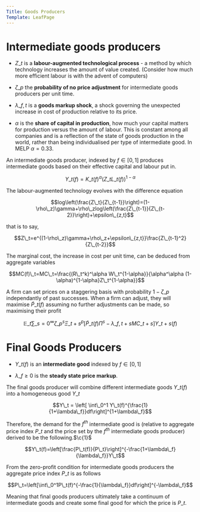 ```yaml
---
Title: Goods Producers
Template: LeafPage
---
```


# Intermediate goods producers

-   $Z\_t$ is a **labour-augmented technological process** - a method
    by which technology increases the amount of value created. (Consider
    how much more efficient labour is with the advent of computers)

-   $\zeta\_p$ the **probability of no price adjustment** for
    intermediate goods producers per unit time.

-   $\lambda\_{f,t}$ is a **goods markup shock**, a shock governing
    the unexpected increase in cost of production relative to its price.

-   $\alpha$ is the **share of capital in production**, how much
    your capital matters for production versus the amount of labour.
    This is constant among all companies and is a reflection of the
    state of goods production in the world, rather than being
    individualised per type of intermediate good. In MELP $\alpha=0.33$.

An intermediate goods producer, indexed by $f\in[0,1]$ produces
intermediate goods based on their effective capital and labour put in.

$$Y\_t(f)=K\_t(f)^\alpha(Z\_tL\_t(f))^{1-\alpha}$$

The labour-augmented technology evolves with the difference equation

$$log\left(\frac{Z\_t}{Z\_{t-1}}\right)=(1-\rho\_z)\gamma+\rho\_zlog\left(\frac{Z\_{t-1}}{Z\_{t-2}}\right)+\epsilon\_{z,t}$$

that is to say,

$$Z\_t=e^{(1-\rho\_z)\gamma+\rho\_z+\epsilon\_{z,t}}\frac{Z\_{t-1}^2}{Z\_{t-2}}$$

The marginal cost, the increase in cost per unit time, can be deduced
from aggregate variables

$$MC(f)\_t=MC\_t=\frac{(R\_t^k)^\alpha W\_t^{1-\alpha}}{\alpha^\alpha (1-\alpha)^{1-\alpha}Z\_t^{1-\alpha}}$$

A firm can set prices on a staggering basis with probability $1-\zeta\_p$
independantly of past successes. When a firm can adjust, they will
maximise $\tilde{P}\_t(f)$ assuming no further adjustments can be made,
so maximising their profit

$$\mathbb{E}\_t\sum\_{s=0}^\infty   \zeta\_p^s\Xi\_{t+s}^p\left[\tilde{P}\_t(f)\Pi^s-\lambda\_{f,t+s}MC\_{t+s}\right]Y\_{t+s}(f)$$

# Final Goods Producers

-   $Y\_t(f)$ is an **intermediate good** indexed by $f\in[0,1]$

-   $\lambda\_f\geq0$ is the **steady state price markup**.

The final goods producer will combine different intermediate goods
$Y\_t(f)$ into a homogeneous good $Y\_t$

$$Y\_t = \left[ \int\_0^1 Y\_t(f)^{\frac{1}{1+\lambda\_f}}df\right]^{1+\lambda\_f}$$

Therefore, the demand for the $f^{th}$ intermediate good is (relative to
aggregate price index $P\_t$ and the price set by the $f^{th}$
intermediate goods producer) derived to be the
following.$\c{1}$

$$Y\_t(f)=\left[\frac{P\_t(f)}{P\_t}\right]^{-\frac{1+\lambda\_f}{\lambda\_f}}Y\_t$$

From the zero-profit condition for intermediate goods producers the
aggregate price index $P\_t$ is as follows

$$P\_t=\left[\int\_0^1P\_t(f)^{-\frac{1}{\lambda\_f}}df\right]^{-\lambda\_f}$$

Meaning that final goods producers ultimately take a continuum of
intermediate goods and create some final good for which the price is
$P\_t$.
